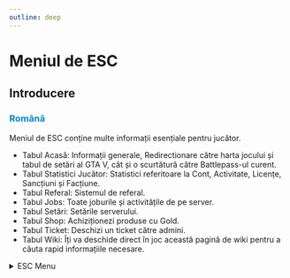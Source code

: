 ```yaml
---
outline: deep
---
```


# Meniul de ESC

## Introducere

### <span style="color: #0088CC">Română</span>

Meniul de ESC conține multe informații esențiale pentru jucător.
- Tabul Acasă: Informații generale, Redirectionare către harta jocului și tabul de setări al GTA V, cât și o scurtătură către Battlepass-ul curent.
- Tabul Statistici Jucător: Statistici referitoare la Cont, Activitate, Licențe, Sancțiuni și Facțiune.
- Tabul Referal: Sistemul de referal.
- Tabul Jobs: Toate joburile și activitățile de pe server.
- Tabul Setări: Setările serverului.
- Tabul Shop: Achiziționezi produse cu Gold.
- Tabul Ticket: Deschizi un ticket către admini.
- Tabul Wiki: Îți va deschide direct în joc această pagină de wiki pentru a căuta rapid informațiile necesare.

<details>
  <summary>ESC Menu</summary>
  <img src="https://v.b-zone.ro/images/wiki/esc-menu.png" alt="ESC">
</details>